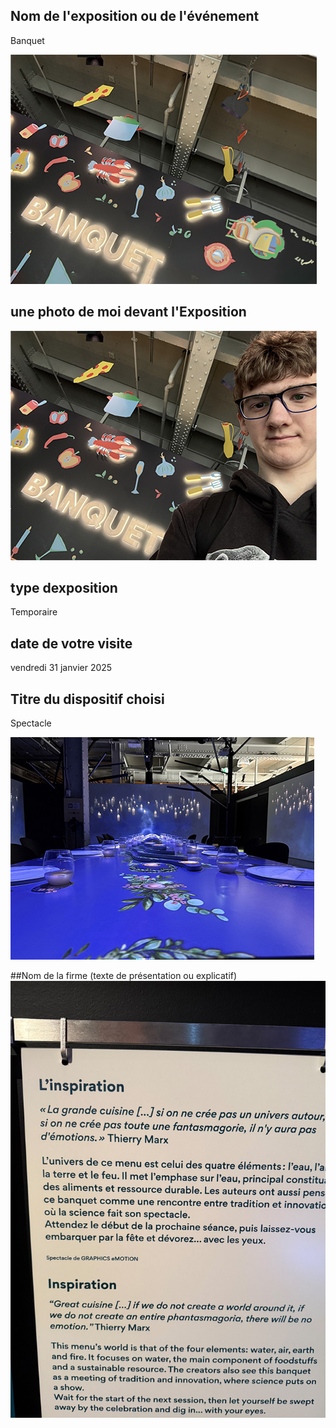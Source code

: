 ## Nom de l'exposition ou de l'événement
Banquet

![banquet](media/banquet.jpg)

## une photo de moi devant l'Exposition 
![banquet_devant_exposition](media/banquet_devant_exposition.jpg)

## type dexposition 
Temporaire

## date de votre visite 
vendredi 31 janvier 2025


## Titre du dispositif choisi
Spectacle

![banquet_dispositif](media/banquet_dispositif.jpg)


##Nom de la firme (texte de présentation ou explicatif)
![banquet_inspiration](media/banquet_inspiration.jpg)  
